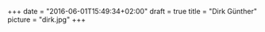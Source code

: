 +++
date = "2016-06-01T15:49:34+02:00"
draft = true
title = "Dirk Günther"
picture = "dirk.jpg"
+++

